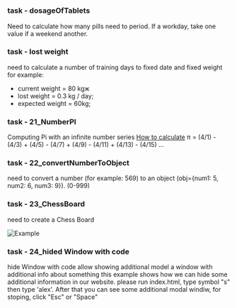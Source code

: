 #

### task - dosageOfTablets
Need to calculate how many pills need to period. If a workday, take one value if a weekend another.

### task - lost weight
need to calculate a number of training days to fixed date and fixed weight
for example: 
- current weight = 80 kgж
- lost weight = 0.3 kg / day;
- expected weight = 60kg;

### task - 21_NumberPI
Computing Pi with an infinite number series
[How to calculate](https://ru.wikihow.com/%D0%B2%D1%8B%D1%87%D0%B8%D1%81%D0%BB%D0%B8%D1%82%D1%8C-%D0%B7%D0%BD%D0%B0%D1%87%D0%B5%D0%BD%D0%B8%D0%B5-%D0%9F%D0%B8)
π = (4/1) - (4/3) + (4/5) - (4/7) + (4/9) - (4/11) + (4/13) - (4/15) ...

### task - 22_convertNumberToObject
need to convert a number (for example: 569) to an object (obj={num1: 5, num2: 6, num3: 9}). (0-999)

### task - 23_ChessBoard
need to create a Chess Board

![Example](https://www.abacused.com.au/media/catalog/product/cache/1/image/9df78eab33525d08d6e5fb8d27136e95/1/n/1n020.jpg)

### task - 24_hided Window with code
hide Window with code allow showing additional model a window with additional info about something
this example shows how we can hide some additional information in our website.
please run index.html, type symbol "s" then type 'alex'.
After that you can see some additional modal windiw, for stoping, click "Esc" or "Space"